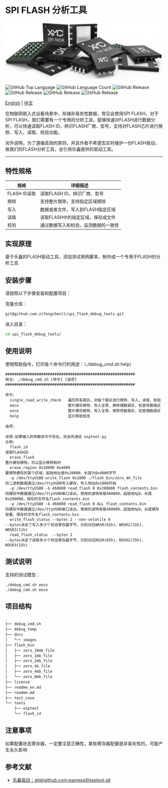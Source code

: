 
# SPI FLASH 分析工具

![项目Logo](docs/images/project_logo.png)

![GitHub Top Language](https://img.shields.io/github/languages/top/zifengchenll/circular_buffer.svg)
![GitHub Language Count](https://img.shields.io/github/languages/count/zifengchenll/circular_buffer.svg)
![GitHub Release](https://img.shields.io/github/license/zifengchenll/circular_buffer.svg)
![GitHub Release](https://img.shields.io/github/repo-size/zifengchenll/circular_buffer.svg)
![GitHub Release](https://img.shields.io/github/last-commit/zifengchenll/circular_buffer.svg)
![GitHub Release](https://img.shields.io/github/v/release/zifengchenll/circular_buffer.svg)

[English](readme_en.md) | [中文](./readme.md)

在物联网嵌入式设备场景中，存储非易失性数据，常见会使用SPI FLASH，对于SPI FLASH，我们需要有一个专用的分析工具，能够快速对FLASH进行数据分析，可以快速读取FLASH ID，辨识FLASH厂商、型号，支持对FLASH芯片进行擦除、写入、读取、校验功能。

另外说明，为了遵循高效的原则，并且作者不希望去实时维护一份FLASH驱动，故我们的FLASH分析工具，会引用乐鑫提供的驱动工具。

------

## 特性规格

| 规格         | 详细描述                             |
| ------------ | ------------------------------------ |
| FLASH ID读取 | 读取FLASH ID，辨识厂商、型号         |
| 擦除         | 支持整片擦除，支持指定区域擦除       |
| 写入         | 数据或者文件，写入到FLASH指定区域    |
| 读取         | 读取FLASH中的指定区域，保存成文件    |
| 校验         | 通过数据写入和检验，监测数据的一致性 |

## 实现原理

基于乐鑫的FLASH驱动工具，添加测试用例脚本，制作成一个专用于FLASH的分析工具

## 安装步骤

请按照以下步骤安装和配置项目：

克隆仓库：

```bash
git@github.com:zifengchenll/spi_flash_debug_tools.git
```

进入目录：

```bash
cd spi_flash_debug_tools/
```

## 使用说明

使用帮助指令，打印各个命令行的用途：（./debug_cmd.sh help）

```
##########################################################
用法: ./debug_cmd.sh [命令] [选项]
##########################################################

命令:
  single_read_write_check   遍历所有扇区，对每个扇区进行擦除、写入、读取、校验
  eeco                      整片硬存擦除，写入全零，擦除偶数扇区，检查奇数扇区
  eoce                      整片硬存擦除，写入全零，擦除奇数扇区，检查偶数扇区
  help                      显示帮助信息

选项:

说明:如果输入的参数命令不存在，则会传递给 esptool.py
示例:
  flash_id                                                            读取FLASHID
  erase_flash                                                         整片硬存擦除，可以显示擦除耗时
  erase_region 0x20000 0x4000                                         要擦除硬存的某个区域，起始地址是0x20000，长度为0x4000字节
  -p /dev/ttyUSB0 write_flash 0x1000 ./flash_bin/zero_4k_file         将二进制数据通过/dev/ttyUSB0写入硬存，写入地址0x1000开始
  -p /dev/ttyUSB0 -b 460800 read_flash 0 0x200000 flash_contents.bin  将硬存中数据通过/dev/ttyUSB0串口读出，使用的波特率是460800，起始地址0，长度0x200000，保存的文件名flash_contents.bin
  -p /dev/ttyUSB0 -b 460800 read_flash 0 ALL flash_contents.bin       将硬存中数据通过/dev/ttyUSB0串口读出，使用的波特率是460800，起始地址0，长度硬存容量，保存的文件名flash_contents.bin
  write_flash_status --bytes 2 --non-volatile 0                       --bytes决定了写入多少个状态寄存器字节，分别对应WRSR(01h)，WRSR2(31h)，WRSR3(11h)
  read_flash_status  --bytes 2                                        --bytes决定了读取多少个状态寄存器字节，分别对应RDSR(05h)，RDSR2(35h)，RDSR3(15h)

```

## 测试说明

支持的测试模型：

```
./debug_cmd.sh eeco
./debug_cmd.sh eoce
```

## 项目结构

```bash
.
├── debug_cmd.sh
├── debug_temp
├── docs
│   └── images
├── flash_bin
│   ├── zero_16mb_file
│   ├── zero_1mb_file
│   ├── zero_2mb_file
│   ├── zero_4k_file
│   ├── zero_4mb_file
│   └── zero_8mb_file
├── license
├── readme_en.md
├── readme.md
├── test_case
└── tools
    ├── esptool
    └── flash_id

```

## 注意事项

如果配置状态寄存器，一定要注意正确性，某些寄存器配置是非易失性的，可能产生永久影响

## 参考文献

- [乐鑫驱动：git@github.com:espressif/esptool.git](git@github.com:espressif/esptool.git)
